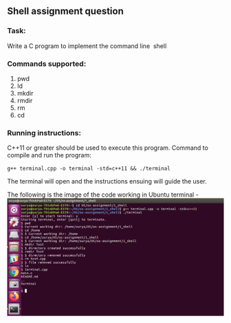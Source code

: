 ## Shell assignment question

### Task:
Write a C program to implement the command line​ ​ shell

### Commands supported:
1. pwd
2. ld
3. mkdir
4. rmdir
5. rm
6. cd

### Running instructions:
C++11 or greater should be used to execute this program.
Command to compile and run the program:

```
g++ terminal.cpp -o terminal -std=c++11 && ./terminal

```
The terminal will open and the instructions ensuing will guide the user.

The following is the image of the code working in Ubuntu terminal - 
![Terminal Image](images/terminal.png)
